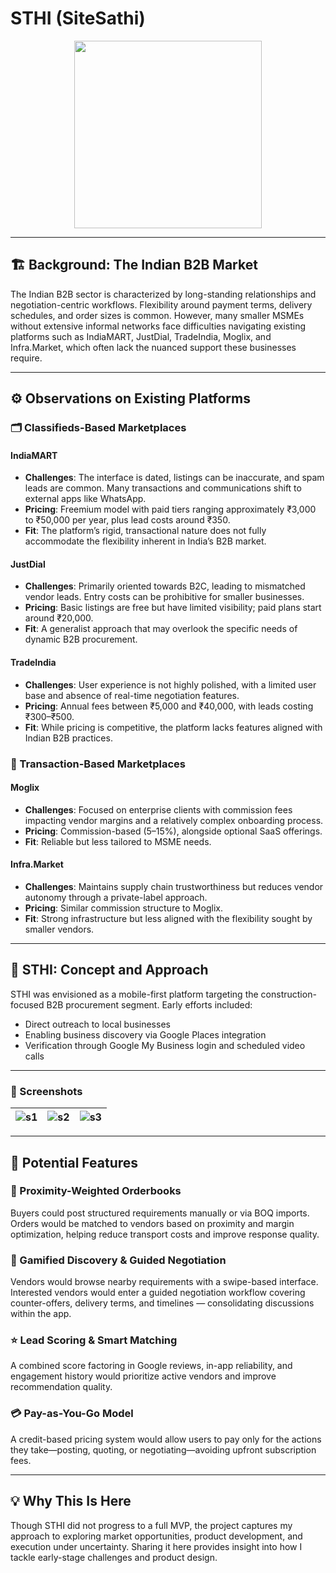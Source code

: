 # STHI (SiteSathi)

<p align="center">
  <img src="https://github.com/user-attachments/assets/8720152d-de7e-4ce3-b8f7-e6d69dfb39e0" width="300"/>
</p>

---

## 🏗️ Background: The Indian B2B Market

The Indian B2B sector is characterized by long-standing relationships and negotiation-centric workflows. Flexibility around payment terms, delivery schedules, and order sizes is common. However, many smaller MSMEs without extensive informal networks face difficulties navigating existing platforms such as IndiaMART, JustDial, TradeIndia, Moglix, and Infra.Market, which often lack the nuanced support these businesses require.

---

## ⚙️ Observations on Existing Platforms

### 🗂️ Classifieds-Based Marketplaces

#### **IndiaMART**
- **Challenges**: The interface is dated, listings can be inaccurate, and spam leads are common. Many transactions and communications shift to external apps like WhatsApp.
- **Pricing**: Freemium model with paid tiers ranging approximately ₹3,000 to ₹50,000 per year, plus lead costs around ₹350.
- **Fit**: The platform’s rigid, transactional nature does not fully accommodate the flexibility inherent in India’s B2B market.

#### **JustDial**
- **Challenges**: Primarily oriented towards B2C, leading to mismatched vendor leads. Entry costs can be prohibitive for smaller businesses.
- **Pricing**: Basic listings are free but have limited visibility; paid plans start around ₹20,000.
- **Fit**: A generalist approach that may overlook the specific needs of dynamic B2B procurement.

#### **TradeIndia**
- **Challenges**: User experience is not highly polished, with a limited user base and absence of real-time negotiation features.
- **Pricing**: Annual fees between ₹5,000 and ₹40,000, with leads costing ₹300–₹500.
- **Fit**: While pricing is competitive, the platform lacks features aligned with Indian B2B practices.

### 🔄 Transaction-Based Marketplaces

#### **Moglix**
- **Challenges**: Focused on enterprise clients with commission fees impacting vendor margins and a relatively complex onboarding process.
- **Pricing**: Commission-based (5–15%), alongside optional SaaS offerings.
- **Fit**: Reliable but less tailored to MSME needs.

#### **Infra.Market**
- **Challenges**: Maintains supply chain trustworthiness but reduces vendor autonomy through a private-label approach.
- **Pricing**: Similar commission structure to Moglix.
- **Fit**: Strong infrastructure but less aligned with the flexibility sought by smaller vendors.

---

## 🚀 STHI: Concept and Approach

STHI was envisioned as a mobile-first platform targeting the construction-focused B2B procurement segment. Early efforts included:

- Direct outreach to local businesses
- Enabling business discovery via Google Places integration
- Verification through Google My Business login and scheduled video calls

---

### 📸 Screenshots

| ![s1](https://github.com/user-attachments/assets/0f5bacd0-5404-4c9a-ab39-50886f8dc81f) | ![s2](https://github.com/user-attachments/assets/10969e56-5b99-4322-99f6-44a7330836f2) | ![s3](https://github.com/user-attachments/assets/3a085239-0b84-407c-96a1-44a6a3b25ecf) |
|:--:|:--:|:--:|

---

## 📱 Potential Features

### 📍 Proximity-Weighted Orderbooks  
Buyers could post structured requirements manually or via BOQ imports. Orders would be matched to vendors based on proximity and margin optimization, helping reduce transport costs and improve response quality.

### 🎯 Gamified Discovery & Guided Negotiation  
Vendors would browse nearby requirements with a swipe-based interface. Interested vendors would enter a guided negotiation workflow covering counter-offers, delivery terms, and timelines — consolidating discussions within the app.

### ⭐ Lead Scoring & Smart Matching  
A combined score factoring in Google reviews, in-app reliability, and engagement history would prioritize active vendors and improve recommendation quality.

### 💳 Pay-as-You-Go Model  
A credit-based pricing system would allow users to pay only for the actions they take—posting, quoting, or negotiating—avoiding upfront subscription fees.

---

## 💡 Why This Is Here

Though STHI did not progress to a full MVP, the project captures my approach to exploring market opportunities, product development, and execution under uncertainty. Sharing it here provides insight into how I tackle early-stage challenges and product design.


